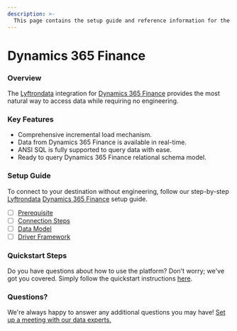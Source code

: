 ```yaml
---
description: >-
  This page contains the setup guide and reference information for the Dynamics 365 Finance source connector.
---
```


# Dynamics 365 Finance

### Overview

The [Lyftrondata](https://www.lyftrondata.com/) integration for [Dynamics 365 Finance](None) provides the most natural way to access data while requiring no engineering.

### Key Features

* Comprehensive incremental load mechanism.
* Data from Dynamics 365 Finance is available in real-time.&#x20;
* ANSI SQL is fully supported to query data with ease.
* Ready to query Dynamics 365 Finance relational schema model.

### Setup Guide

To connect to your destination without engineering, follow our step-by-step [Lyftrondata](https://www.lyftrondata.com/)  [Dynamics 365 Finance](None) setup guide.

* [ ] [Prerequisite](prerequisite.md)
* [ ] [Connection Steps](connection-steps.md)
* [ ] [Data Model](data-model/erd.md)
* [ ] [Driver Framework](driver-framework/)

### Quickstart Steps

Do you have questions about how to use the platform? Don't worry; we've got you covered. Simply follow the quickstart instructions [here](../README.md).

### Questions? <a href="#questions" id="questions"></a>

We're always happy to answer any additional questions you may have! [Set up a meeting with our data experts.](https://www.lyftrondata.com/book-a-meeting/)

